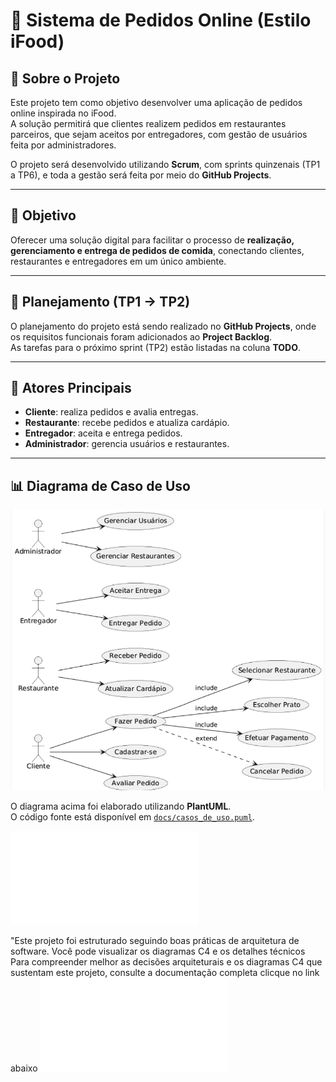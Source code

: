 # 🍔 Sistema de Pedidos Online (Estilo iFood)

## 📖 Sobre o Projeto
Este projeto tem como objetivo desenvolver uma aplicação de pedidos online inspirada no iFood.  
A solução permitirá que clientes realizem pedidos em restaurantes parceiros, que sejam aceitos por entregadores, com gestão de usuários feita por administradores.  

O projeto será desenvolvido utilizando **Scrum**, com sprints quinzenais (TP1 a TP6), e toda a gestão será feita por meio do **GitHub Projects**.

---

## 🎯 Objetivo
Oferecer uma solução digital para facilitar o processo de **realização, gerenciamento e entrega de pedidos de comida**, conectando clientes, restaurantes e entregadores em um único ambiente.

---

## 📅 Planejamento (TP1 → TP2)
O planejamento do projeto está sendo realizado no **GitHub Projects**, onde os requisitos funcionais foram adicionados ao **Project Backlog**.  
As tarefas para o próximo sprint (TP2) estão listadas na coluna **TODO**.

---

## 👥 Atores Principais
- **Cliente**: realiza pedidos e avalia entregas.  
- **Restaurante**: recebe pedidos e atualiza cardápio.  
- **Entregador**: aceita e entrega pedidos.  
- **Administrador**: gerencia usuários e restaurantes.  

---

## 📊 Diagrama de Caso de Uso
![Diagrama de Caso de Uso](casos_de_uso.png)

O diagrama acima foi elaborado utilizando **PlantUML**.  
O código fonte está disponível em [`docs/casos_de_uso.puml`](casos_de_uso.puml).

![os requisitos foram](requisitos.md)

"Este projeto foi estruturado seguindo boas práticas de arquitetura de software. Você pode visualizar os diagramas C4 e os detalhes técnicos 
Para compreender melhor as decisões arquiteturais e os diagramas C4 que sustentam este projeto, consulte a documentação completa clicque no link abaixo
![ARQUITETURA DO PROJETO](ARCHITECTURE.md)

